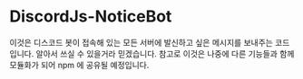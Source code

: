 # DiscordJs-NoticeBot

이것은 디스코드 봇이 접속해 있는 모든 서버에 발신하고 싶은 메시지를 보내주는 코드입니다. 알아서 쓰실 수 있을거라 믿겠습니다.
참고로 이것은 나중에 다른 기능들과 함께 모듈화가 되어 npm 에 공유될 예정입니다.
